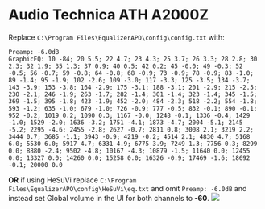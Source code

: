 # Audio Technica ATH A2000Z
Replace `C:\Program Files\EqualizerAPO\config\config.txt` with:
```
Preamp: -6.0dB
GraphicEQ: 10 -84; 20 5.5; 22 4.7; 23 4.3; 25 3.7; 26 3.3; 28 2.8; 30 2.3; 32 1.9; 35 1.3; 37 0.9; 40 0.5; 42 0.2; 45 -0.0; 49 -0.3; 52 -0.5; 56 -0.7; 59 -0.8; 64 -0.8; 68 -0.9; 73 -0.9; 78 -0.9; 83 -1.0; 89 -1.4; 95 -1.9; 102 -2.6; 109 -3.0; 117 -3.3; 125 -3.5; 134 -3.7; 143 -3.9; 153 -3.8; 164 -2.9; 175 -3.1; 188 -3.1; 201 -2.9; 215 -2.5; 230 -2.1; 246 -1.9; 263 -1.7; 282 -1.4; 301 -1.4; 323 -1.4; 345 -1.5; 369 -1.5; 395 -1.8; 423 -1.9; 452 -2.0; 484 -2.3; 518 -2.2; 554 -1.8; 593 -1.2; 635 -1.0; 679 -1.0; 726 -0.9; 777 -0.5; 832 -0.1; 890 -0.1; 952 -0.2; 1019 0.2; 1090 0.3; 1167 -0.0; 1248 -0.1; 1336 -0.4; 1429 -1.0; 1529 -2.0; 1636 -3.2; 1751 -4.1; 1873 -4.7; 2004 -5.1; 2145 -5.2; 2295 -4.6; 2455 -2.8; 2627 -0.7; 2811 0.8; 3008 2.1; 3219 2.2; 3444 0.7; 3685 -1.1; 3943 -0.9; 4219 -0.2; 4514 2.1; 4830 4.7; 5168 6.0; 5530 6.0; 5917 4.7; 6331 4.9; 6775 3.9; 7249 1.3; 7756 0.3; 8299 0.0; 8880 -2.4; 9502 -4.8; 10167 -4.3; 10879 -1.5; 11640 0.0; 12455 0.0; 13327 0.0; 14260 0.0; 15258 0.0; 16326 -0.9; 17469 -1.6; 18692 -0.1; 20000 0.0
```
**OR** if using HeSuVi replace `C:\Program Files\EqualizerAPO\config\HeSuVi\eq.txt` and omit `Preamp: -6.0dB` and instead set Global volume in the UI for both channels to **-60**.
![](https://raw.githubusercontent.com/jaakkopasanen/AutoEq/master/results/Innerfidelity%202017/innerfidelity/onear/Audio%20Technica%20ATH%20A2000Z/Audio%20Technica%20ATH%20A2000Z.png)